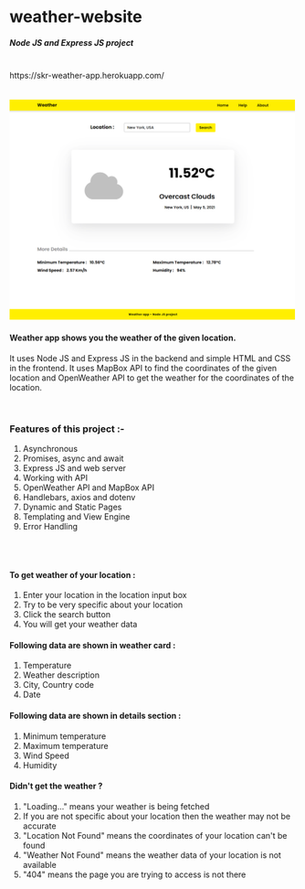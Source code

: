 # weather-website
##### Node JS and Express JS project

<br>
https://skr-weather-app.herokuapp.com/

<br>
<br>
<br>

<img src="./public/img/site-image.png" width="500">

<br>

#### Weather app shows you the weather of the given location. 
It uses Node JS and Express JS in the backend and simple HTML and CSS in the frontend. It uses MapBox API to find the coordinates of the given location and OpenWeather API to get the weather for the coordinates of the location.

<br>

### Features of this project :-
<ol>
  <li>Asynchronous</li>
  <li>Promises, async and await</li>
  <li>Express JS and web server</li>
  <li>Working with API</li>
  <li>OpenWeather API and MapBox API</li>
  <li>Handlebars, axios and dotenv</li>
  <li>Dynamic and Static Pages</li>
  <li>Templating and View Engine</li>
  <li>Error Handling</li>
</ol>

<br>
<br>

#### To get weather of your location :
<ol>
  <li>Enter your location in the location input box</li>
  <li>Try to be very specific about your location</li>
  <li>Click the search button</li>
  <li>You will get your weather data</li>
</ol>

#### Following data are shown in weather card :
<ol>
  <li>Temperature</li>
  <li>Weather description</li>
  <li>City, Country code</li>
  <li>Date</li>
</ol>

#### Following data are shown in details section :
<ol>
  <li>Minimum temperature</li>
  <li>Maximum temperature</li>
  <li>Wind Speed</li>
  <li>Humidity</li>
</ol>

#### Didn't get the weather ?
<ol>
  <li>"Loading..." means your weather is being fetched</li>
  <li>If you are not specific about your location then the weather may not be accurate</li>
  <li>"Location Not Found" means the coordinates of your location can't be found</li>
  <li>"Weather Not Found" means the weather data of your location is not available</li>
  <li>"404" means the page you are trying to access is not there</li>
</ol>
